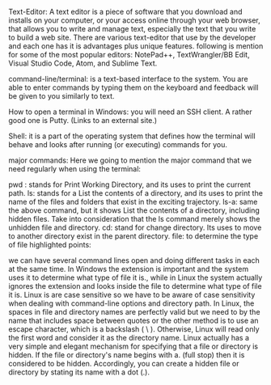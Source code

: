 Text-Editor: A text editor is a piece of software that you download and installs on your computer, or your access online through your web browser, that allows you to write and manage text, especially the text that you write to build a web site. There are various text-editor that use by the developer and each one has it is advantages plus unique features. following is mention for some of the most popular editors:   NotePad++, TextWrangler/BB Edit, Visual Studio Code, Atom, and Sublime Text. 

command-line/terminal: is a text-based interface to the system. You are able to enter commands by typing them on the keyboard and feedback will be given to you similarly to text.

How to open a terminal in Windows:  you will need an SSH client. A rather good one is Putty. (Links to an external site.)

Shell: it is a part of the operating system that defines how the terminal will behave and looks after running (or executing) commands for you. 

major commands: Here we going to mention the major command that we need regularly when using the terminal: 

pwd : stands for Print Working Directory, and its uses to print the current path. 
ls: stands for a List the contents of a directory, and its uses to print the name of the files and folders that exist in the exciting trajectory. 
ls-a: same the above command, but it shows List the contents of a directory, including hidden files. Take into consideration that the ls command merely shows the unhidden file and directory. 
cd: stand for change directory. Its uses to move to another directory exist in the parent directory. 
file: to determine the type of file
highlighted points:

we can have several command lines open and doing different tasks in each at the same time.
In Windows the extension is important and the system uses it to determine what type of file it is., while in Linux the system actually ignores the extension and looks inside the file to determine what type of file it is.
Linux is are case sensitive so we have to be aware of case sensitivity when dealing with command-line options and directory path. 
In Linux, the spaces in file and directory names are perfectly valid but we need to by the name that includes space between quotes or the other method is to use an escape character, which is a backslash ( \ ). Otherwise, Linux will read only the first word and consider it as the directory name. 
Linux actually has a very simple and elegant mechanism for specifying that a file or directory is hidden. If the file or directory's name begins with a. (full stop) then it is considered to be hidden. Accordingly, you can create a hidden file or directory by stating its name with a dot (.). 